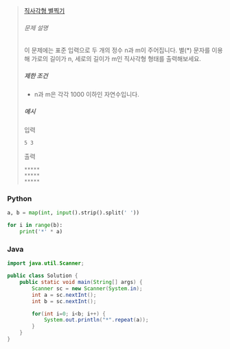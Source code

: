 > [직사각형 별찍기](https://programmers.co.kr/learn/courses/30/lessons/12969)
>
> ###### 문제 설명
>
> 이 문제에는 표준 입력으로 두 개의 정수 n과 m이 주어집니다.
> 별(*) 문자를 이용해 가로의 길이가 n, 세로의 길이가 m인 직사각형 형태를 출력해보세요.
>
> ##### 제한 조건
>
> - n과 m은 각각 1000 이하인 자연수입니다.
>
> ##### 예시
>
> 입력
>
> ```
> 5 3
> ```
>
> 출력
>
> ```
> *****
> *****
> *****
> ```

### Python

```python
a, b = map(int, input().strip().split(' '))

for i in range(b):
    print('*' * a)
```

### Java

```java
import java.util.Scanner;

public class Solution {
    public static void main(String[] args) {
        Scanner sc = new Scanner(System.in);
        int a = sc.nextInt();
        int b = sc.nextInt();

        for(int i=0; i<b; i++) {
            System.out.println("*".repeat(a)); 
        }
    }
}
```

